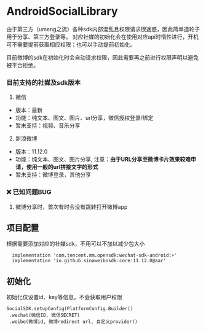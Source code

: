 # AndroidSocialLibrary
由于第三方（umeng之流）各种sdk内部混乱且权限请求很迷惑，因此简单造轮子用于分享、第三方登录等。
对应社媒的初始化会在使用对应api时惰性进行，开机可不需要提前获取相应权限；也可以手动提前初始化。

目前微博的sdk在初始化时会自动请求权限，因此需要再之前进行权限声明以避免被平台拒绝。

### 目前支持的社媒及sdk版本
1. 微信
  - 版本：最新
  - 功能：纯文本、图文、图片、url分享，微信授权登录/绑定
  - 暂未支持：视频、音乐分享
2. 新浪微博
  - 版本：11.12.0
  - 功能：纯文本、图文、图片分享, 注意：**由于URL分享至微博卡片效果较难申请，使用一般的url拼接文字的形式**
  - 暂未支持：微博登录，其他分享

### ❌ 已知问题BUG
1. 微博分享时，首次有时会没有跳转打开微博app

## 项目配置
根据需要添加对应的社媒sdk，不用可以不加以减少包大小
```
  implementation 'com.tencent.mm.opensdk:wechat-sdk-android:+'
  implementation 'io.github.sinaweibosdk:core:11.12.0@aar'
```

## 初始化
初始化仅设置id、key等信息，不会获取用户权限
```
SocialSDK.setupConfig(PlatformConfig.Builder()
 .wechat(微信ID, 微信SECRET)
 .weibo(微博id, 微博redirect url, 自定义provider))
```
